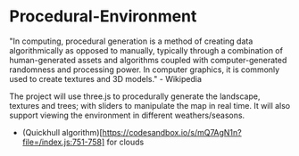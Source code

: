 # Procedural-Environment

"In computing, procedural generation is a method of creating data algorithmically as opposed to manually, typically through a combination of human-generated assets and algorithms coupled with computer-generated randomness and processing power. In computer graphics, it is commonly used to create textures and 3D models." - Wikipedia

The project will use three.js to procedurally generate the landscape, textures and trees; with sliders to manipulate the map in real time.
It will also support viewing the environment in different weathers/seasons.

* (Quickhull algorithm)[https://codesandbox.io/s/mQ7AgN1n?file=/index.js:751-758] for clouds
